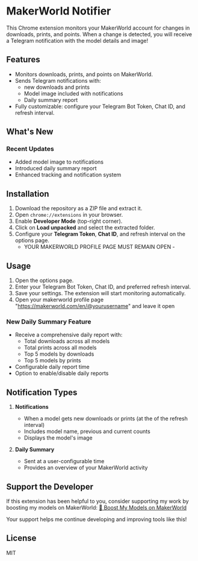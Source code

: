 # MakerWorld Notifier

This Chrome extension monitors your MakerWorld account for changes in downloads, prints, and points. When a change is detected, you will receive a Telegram notification with the model details and image!

## Features

* Monitors downloads, prints, and points on MakerWorld.
* Sends Telegram notifications with:
  * new downloads and prints
  * Model image included with notifications
  * Daily summary report
* Fully customizable: configure your Telegram Bot Token, Chat ID, and refresh interval.

## What's New

### Recent Updates
* Added model image to notifications
* Introduced daily summary report
* Enhanced tracking and notification system

## Installation

1. Download the repository as a ZIP file and extract it.
2. Open `chrome://extensions` in your browser.
3. Enable **Developer Mode** (top-right corner).
4. Click on **Load unpacked** and select the extracted folder.
5. Configure your **Telegram Token**, **Chat ID**, and refresh interval on the options page.
   * YOUR MAKERWORLD PROFILE PAGE MUST REMAIN OPEN -

## Usage

1. Open the options page.
2. Enter your Telegram Bot Token, Chat ID, and preferred refresh interval.
3. Save your settings. The extension will start monitoring automatically.
4. Open your makerworld profile page "https://makerworld.com/en/@yourusername" and leave it open

### New Daily Summary Feature

* Receive a comprehensive daily report with:
  * Total downloads across all models
  * Total prints across all models
  * Top 5 models by downloads
  * Top 5 models by prints
* Configurable daily report time
* Option to enable/disable daily reports

## Notification Types

1. **Notifications**
   * When a model gets new downloads or prints (at the of the refresh interval)
   * Includes model name, previous and current counts
   * Displays the model's image

2. **Daily Summary**
   * Sent at a user-configurable time
   * Provides an overview of your MakerWorld activity

## Support the Developer

If this extension has been helpful to you, consider supporting my work by boosting my models on MakerWorld:
[🚀 Boost My Models on MakerWorld](https://makerworld.com/en/@aquascape)

Your support helps me continue developing and improving tools like this!

## License

MIT
